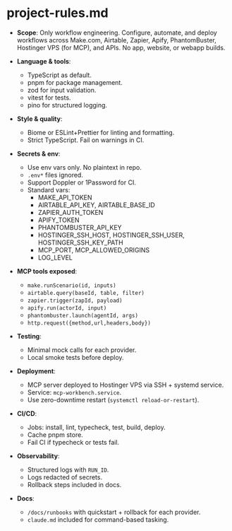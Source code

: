 # project-rules.md  

- **Scope**: Only workflow engineering. Configure, automate, and deploy workflows across Make.com, Airtable, Zapier, Apify, PhantomBuster, Hostinger VPS (for MCP), and APIs. No app, website, or webapp builds.  

- **Language & tools**:  
  - TypeScript as default.  
  - pnpm for package management.  
  - zod for input validation.  
  - vitest for tests.  
  - pino for structured logging.  

- **Style & quality**:  
  - Biome or ESLint+Prettier for linting and formatting.  
  - Strict TypeScript. Fail on warnings in CI.  

- **Secrets & env**:  
  - Use env vars only. No plaintext in repo.  
  - `.env*` files ignored.  
  - Support Doppler or 1Password for CI.  
  - Standard vars:  
    - MAKE_API_TOKEN  
    - AIRTABLE_API_KEY, AIRTABLE_BASE_ID  
    - ZAPIER_AUTH_TOKEN  
    - APIFY_TOKEN  
    - PHANTOMBUSTER_API_KEY  
    - HOSTINGER_SSH_HOST, HOSTINGER_SSH_USER, HOSTINGER_SSH_KEY_PATH  
    - MCP_PORT, MCP_ALLOWED_ORIGINS  
    - LOG_LEVEL  

- **MCP tools exposed**:  
  - `make.runScenario(id, inputs)`  
  - `airtable.query(baseId, table, filter)`  
  - `zapier.trigger(zapId, payload)`  
  - `apify.run(actorId, input)`  
  - `phantombuster.launch(agentId, args)`  
  - `http.request({method,url,headers,body})`  

- **Testing**:  
  - Minimal mock calls for each provider.  
  - Local smoke tests before deploy.  

- **Deployment**:  
  - MCP server deployed to Hostinger VPS via SSH + systemd service.  
  - Service: `mcp-workbench.service`.  
  - Use zero-downtime restart (`systemctl reload-or-restart`).  

- **CI/CD**:  
  - Jobs: install, lint, typecheck, test, build, deploy.  
  - Cache pnpm store.  
  - Fail CI if typecheck or tests fail.  

- **Observability**:  
  - Structured logs with `RUN_ID`.  
  - Logs redacted of secrets.  
  - Rollback steps included in docs.  

- **Docs**:  
  - `/docs/runbooks` with quickstart + rollback for each provider.  
  - `claude.md` included for command-based tasking.  

